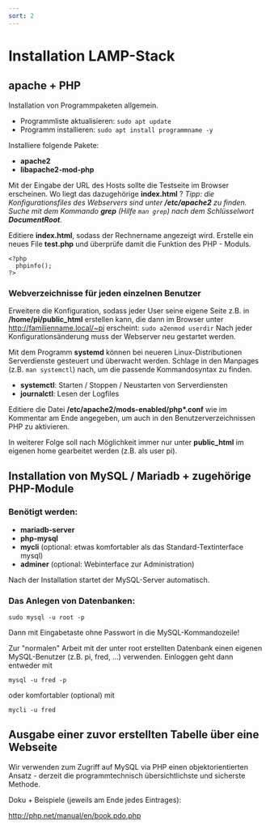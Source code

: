 ```yaml
---
sort: 2
---
```


# Installation LAMP-Stack
## apache + PHP

Installation von Programmpaketen allgemein. 

- Programmliste aktualisieren: `sudo apt update`
- Programm installieren: `sudo apt install programmname -y`

Installiere folgende Pakete:

- __apache2__
- __libapache2-mod-php__

Mit der Eingabe der URL des Hosts sollte die Testseite im Browser erscheinen. Wo liegt das dazugehörige __index.html__ ? _Tipp: die Konfigurationsfiles des Webservers sind unter __/etc/apache2__  zu finden. Suche mit dem Kommando __grep__ (Hilfe `man grep`) nach dem Schlüsselwort __DocumentRoot__._

Editiere __index.html__, sodass der Rechnername angezeigt wird. Erstelle ein neues File __test.php__ und überprüfe damit die Funktion des PHP - Moduls.
```
<?php
  phpinfo();
?>
```
### Webverzeichnisse für jeden einzelnen Benutzer
Erweitere die Konfiguration, sodass jeder User seine eigene Seite z.B. in __/home/pi/public_html__ erstellen kann, die dann im Browser unter <http://familienname.local/~pi>
erscheint: `sudo a2enmod userdir` Nach jeder Konfigurationsänderung muss der Webserver neu gestartet werden.

Mit dem Programm __systemd__ können bei neueren Linux-Distributionen Serverdienste gesteuert und überwacht werden. Schlage in den Manpages (z.B. `man systemctl`) nach, um die passende Kommandosyntax zu finden.

- __systemctl__: Starten / Stoppen / Neustarten von Serverdiensten
- __journalctl__: Lesen der Logfiles

Editiere die Datei __/etc/apache2/mods-enabled/php*.conf__ wie im Kommentar am Ende angegeben, um auch in den Benutzerverzeichnissen PHP zu aktivieren.

In weiterer Folge soll nach Möglichkeit immer nur unter __public_html__ im eigenen home gearbeitet werden (z.B. als user pi).

## Installation von MySQL / Mariadb + zugehörige PHP-Module 
### Benötigt werden:

- __mariadb-server__
- __php-mysql__
- __mycli__ (optional: etwas komfortabler als das Standard-Textinterface mysql)
- __adminer__ (optional: Webinterface zur Administration)

Nach der Installation startet der MySQL-Server automatisch.

### Das Anlegen von Datenbanken:

`sudo mysql -u root -p`

Dann mit Eingabetaste ohne Passwort in die MySQL-Kommandozeile!

Zur "normalen" Arbeit mit der unter root erstellten Datenbank einen eigenen MySQL-Benutzer (z.B. pi, fred, ...) verwenden. Einloggen geht dann entweder mit

`mysql -u fred -p`

oder komfortabler (optional) mit

`mycli -u fred`

## Ausgabe einer zuvor erstellten Tabelle über eine Webseite

Wir verwenden zum Zugriff auf MySQL via PHP einen objektorientierten Ansatz - derzeit die programmtechnisch übersichtlichste und sicherste Methode.

Doku + Beispiele (jeweils am Ende jedes Eintrages):

<http://php.net/manual/en/book.pdo.php>
